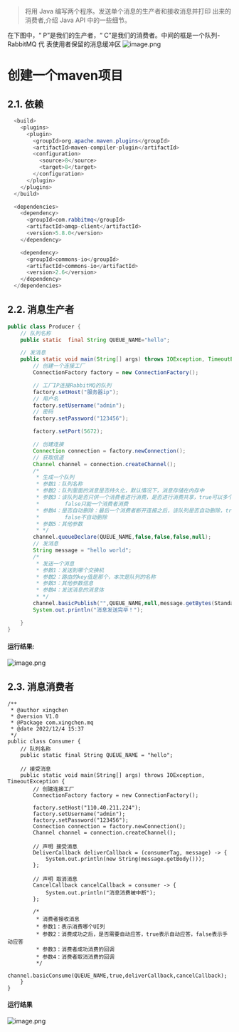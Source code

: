 > 将用 Java 编写两个程序。发送单个消息的生产者和接收消息并打印 
> 出来的消费者,介绍 Java API 中的一些细节。

在下图中，“ P”是我们的生产者，“ C”是我们的消费者。中间的框是一个队列-RabbitMQ 代 
表使用者保留的消息缓冲区
![image.png](https://cdn.nlark.com/yuque/0/2022/png/33764834/1670139854714-35fabd8b-7cca-498b-817b-7ecbaf433699.png#averageHue=%23e9e9e6&clientId=ud4cf5215-5f47-4&crop=0&crop=0&crop=1&crop=1&from=paste&height=84&id=u7d742d32&margin=%5Bobject%20Object%5D&name=image.png&originHeight=168&originWidth=1128&originalType=binary&ratio=1&rotation=0&showTitle=false&size=83205&status=done&style=none&taskId=uc0bf7693-f948-4d3a-990b-56d420d7997&title=&width=564)
# 创建一个maven项目
## **2.1. 依赖**
```java
  <build>
    <plugins>
      <plugin>
        <groupId>org.apache.maven.plugins</groupId>
        <artifactId>maven-compiler-plugin</artifactId>
        <configuration>
          <source>8</source>
          <target>8</target>
        </configuration>
      </plugin>
    </plugins>
  </build>

  <dependencies>
    <dependency>
      <groupId>com.rabbitmq</groupId>
      <artifactId>amqp-client</artifactId>
      <version>5.8.0</version>
    </dependency>

    <dependency>
      <groupId>commons-io</groupId>
      <artifactId>commons-io</artifactId>
      <version>2.6</version>
    </dependency>
  </dependencies>
```
## **2.2. 消息生产者**
```java
public class Producer {
    // 队列名称
    public static  final String QUEUE_NAME="hello";

    // 发消息
    public static void main(String[] args) throws IOException, TimeoutException {
        // 创建一个连接工厂
        ConnectionFactory factory = new ConnectionFactory();

        // 工厂IP连接RabbitMQ的队列
        factory.setHost("服务器ip");
        // 用户名
        factory.setUsername("admin");
        // 密码
        factory.setPassword("123456");

        factory.setPort(5672);

        // 创建连接
        Connection connection = factory.newConnection();
        // 获取信道
        Channel channel = connection.createChannel();
        /*
         * 生成一个队列
         * 参数1：队列名称
         * 参数2：队列里面的消息是否持久化，默认情况下，消息存储在内存中
         * 参数3：该队列是否只供一个消费者进行消费，是否进行消费共享，true可以多个消费者消费，
         *        false只能一个消费者消费
         * 参数4：是否自动删除：最后一个消费者断开连接之后，该队列是否自动删除，true则自动删除，
         *        false不自动删除
         * 参数5：其他参数
         * */
        channel.queueDeclare(QUEUE_NAME,false,false,false,null);
        // 发消息
        String message = "hello world";
        /*
         * 发送一个消息
         * 参数1：发送到哪个交换机
         * 参数2：路由的key值是那个，本次是队列的名称
         * 参数3：其他参数信息
         * 参数4：发送消息的消息体
         * */
        channel.basicPublish("",QUEUE_NAME,null,message.getBytes(StandardCharsets.UTF_8));
        System.out.println("消息发送完毕！");

    }
}


```
#### 运行结果:
![image.png](https://cdn.nlark.com/yuque/0/2022/png/33764834/1670140044698-c4b3a09e-d66b-4b2b-9503-ad448097c3e5.png#averageHue=%23324330&clientId=ud4cf5215-5f47-4&crop=0&crop=0&crop=1&crop=1&from=paste&height=142&id=u707bdce5&margin=%5Bobject%20Object%5D&name=image.png&originHeight=283&originWidth=1571&originalType=binary&ratio=1&rotation=0&showTitle=false&size=444535&status=done&style=none&taskId=u196003d8-33bf-4658-a562-b0f79191293&title=&width=785.5)
## **2.3. 消息消费者**
```
/**
 * @author xingchen
 * @version V1.0
 * @Package com.xingchen.mq
 * @date 2022/12/4 15:37
 */
public class Consumer {
    // 队列名称
    public static final String QUEUE_NAME = "hello";

    // 接受消息
    public static void main(String[] args) throws IOException, TimeoutException {
        // 创建连接工厂
        ConnectionFactory factory = new ConnectionFactory();

        factory.setHost("110.40.211.224");
        factory.setUsername("admin");
        factory.setPassword("123456");
        Connection connection = factory.newConnection();
        Channel channel = connection.createChannel();

        // 声明 接受消息
        DeliverCallback deliverCallback = (consumerTag, message) -> {
            System.out.println(new String(message.getBody()));
        };

        // 声明 取消消息
        CancelCallback cancelCallback = consumer -> {
            System.out.println("消息消费被中断");
        };

        /*
         * 消费者接收消息
         * 参数1：表示消费哪个UI列
         * 参数2：消费成功之后，是否需要自动应答，true表示自动应答，false表示手动应答
         * 参数3：消费者成功消费的回调
         * 参数4：消费者取消消费的回调
         */
        channel.basicConsume(QUEUE_NAME,true,deliverCallback,cancelCallback);
    }
}
```
#### 运行结果
![image.png](https://cdn.nlark.com/yuque/0/2022/png/33764834/1670140056029-726bb2ef-6b65-47ff-89c9-20c42dbc6ba2.png#averageHue=%23535d4e&clientId=ud4cf5215-5f47-4&crop=0&crop=0&crop=1&crop=1&from=paste&height=162&id=u0523da99&margin=%5Bobject%20Object%5D&name=image.png&originHeight=323&originWidth=1574&originalType=binary&ratio=1&rotation=0&showTitle=false&size=482762&status=done&style=none&taskId=u532e02d1-103a-4da1-9b87-b7c4ae135a4&title=&width=787)
